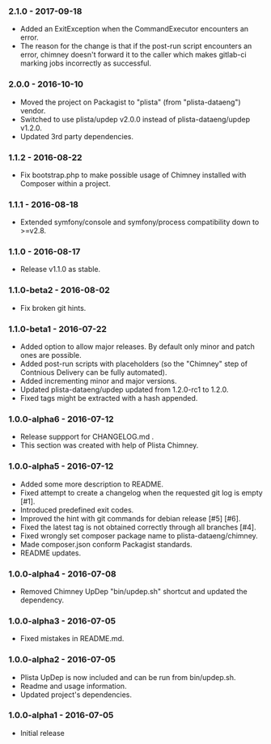 ### 2.1.0 - 2017-09-18

  * Added an ExitException when the CommandExecutor encounters an error.
  * The reason for the change is that if the post-run script encounters an error, chimney doesn't forward it to the caller which makes gitlab-ci marking jobs incorrectly as successful.

### 2.0.0 - 2016-10-10

  * Moved the project on Packagist to "plista" (from "plista-dataeng") vendor.
  * Switched to use plista/updep v2.0.0 instead of plista-dataeng/updep v1.2.0.
  * Updated 3rd party dependencies.

### 1.1.2 - 2016-08-22

  * Fix bootstrap.php to make possible usage of Chimney installed with Composer within a project.

### 1.1.1 - 2016-08-18

  * Extended symfony/console and symfony/process compatibility down to >=v2.8.

### 1.1.0 - 2016-08-17

  * Release v1.1.0 as stable.

### 1.1.0-beta2 - 2016-08-02

  * Fix broken git hints.

### 1.1.0-beta1 - 2016-07-22

  * Added option to allow major releases. By default only minor and patch ones are possible.
  * Added post-run scripts with placeholders (so the "Chimney" step of Contnious Delivery can be fully automated).
  * Added incrementing minor and major versions.
  * Updated plista-dataeng/updep updated from 1.2.0-rc1 to 1.2.0.
  * Fixed tags might be extracted with a hash appended.

### 1.0.0-alpha6 - 2016-07-12

  * Release suppport for CHANGELOG.md .
  * This section was created with help of Plista Chimney.

### 1.0.0-alpha5 - 2016-07-12

  * Added some more description to README.
  * Fixed attempt to create a changelog when the requested git log is empty [#1].
  * Introduced predefined exit codes.
  * Improved the hint with git commands for debian release [#5] [#6].
  * Fixed the latest tag is not obtained correctly through all branches [#4].
  * Fixed wrongly set composer package name to plista-dataeng/chimney.
  * Made composer.json conform Packagist standards.
  * README updates.

### 1.0.0-alpha4 - 2016-07-08

  * Removed Chimney UpDep "bin/updep.sh" shortcut and updated the dependency.

### 1.0.0-alpha3 - 2016-07-05

  * Fixed mistakes in README.md.

### 1.0.0-alpha2 - 2016-07-05

  * Plista UpDep is now included and can be run from bin/updep.sh.
  * Readme and usage information.
  * Updated project's dependencies.

### 1.0.0-alpha1 - 2016-07-05

  * Initial release
